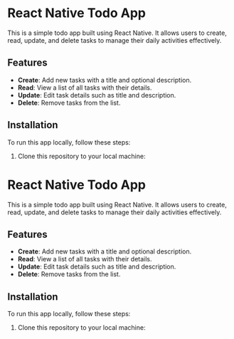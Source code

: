 # React Native Todo App

This is a simple todo app built using React Native. It allows users to create, read, update, and delete tasks to manage their daily activities effectively.

## Features

- **Create**: Add new tasks with a title and optional description.
- **Read**: View a list of all tasks with their details.
- **Update**: Edit task details such as title and description.
- **Delete**: Remove tasks from the list.

## Installation

To run this app locally, follow these steps:

1. Clone this repository to your local machine:

# React Native Todo App

This is a simple todo app built using React Native. It allows users to create, read, update, and delete tasks to manage their daily activities effectively.

## Features

- **Create**: Add new tasks with a title and optional description.
- **Read**: View a list of all tasks with their details.
- **Update**: Edit task details such as title and description.
- **Delete**: Remove tasks from the list.

## Installation

To run this app locally, follow these steps:

1. Clone this repository to your local machine:

